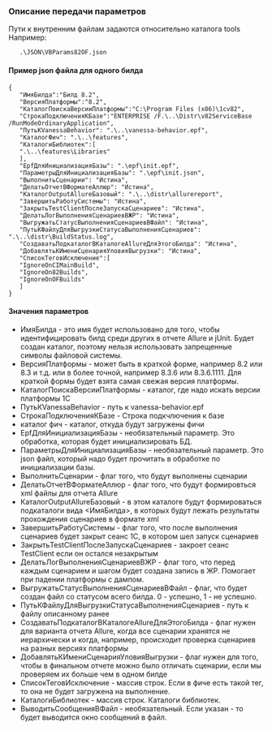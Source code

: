 ### Описание передачи параметров 

Пути к внутренним файлам задаются относительно каталога tools
Например:
```
   .\JSON\VBParams82OF.json
```

#### Пример json файла для одного билда
```
{
   "ИмяБилда":"Билд 8.2",
   "ВерсияПлатформы":"8.2",
   "КаталогПоискаВерсииПлатформы":"C:\Program Files (x86)\1cv82",
   "СтрокаПодключенияКБазе":"ENTERPRISE /F.\..\Distr\v82ServiceBase /RunModeOrdinaryApplication",
   "ПутьКVanessaBehavior": ".\..\vanessa-behavior.epf",
   "КаталогФич": ".\..\features",
   "КаталогиБиблиотек":[
   ".\..\features\Libraries"
   ],
   "EpfДляИнициализацияБазы": ".\epf\init.epf",
   "ПараметрыДляИнициализацияБазы": ".\epf\init.json",
   "ВыполнитьСценарии": "Истина",
   "ДелатьОтчетВФорматеАллюр": "Истина",
   "КаталогOutputAllureБазовый": ".\..\distr\allurereport",
   "ЗавершитьРаботуСистемы": "Истина",
   "ЗакрытьTestClientПослеЗапускаСценариев": "Истина",
   "ДелатьЛогВыполненияСценариевВЖР": "Истина",
   "ВыгружатьСтатусВыполненияСценариевВФайл": "Истина",
   "ПутьКФайлуДляВыгрузкиСтатусаВыполненияСценариев": ".\..\distr\BuildStatus.log",
   "СоздаватьПодкаталогВКаталогеAllureДляЭтогоБилда": "Истина",
   "ДобавлятьКИмениСценарияУловияВыгрузки": "Истина",
   "СписокТеговИсключение":[
   "IgnoreOnCIMainBuild",
   "IgnoreOn82Builds",
   "IgnoreOnOFBuilds"
   ]
}
```

#### Значения параметров
* ИмяБилда - это имя будет использовано для того, чтобы идентифицировать билд среди других в отчете Allure и jUnit. Будет создан каталог, поэтому нельзя использовать запрещенные символы файловой системы.
* ВерсияПлатформы - может быть в краткой форме, например 8.2 или 8.3 и т.д. или в более точной, например 8.3.6 или 8.3.6.1111. Для краткой формы будет взята самая свежая версия платформы.
* КаталогПоискаВерсииПлатформы - каталог, где надо искать версии платформы 1С
* ПутьКVanessaBehavior - путь к vanessa-behavior.epf
* СтрокаПодключенияКБазе - Строка подкчлючения к базе
* каталог фич - каталог, откуда будут загружены фичи
* EpfДляИнициализацияБазы - необязательный параметр. Это обработка, которая будет инициализировать БД.
* ПараметрыДляИнициализацияБазы - необязательный параметр. Это json файл, который надо будет прочитать в обработке по инициализации базы.
* ВыполнитьСценарии - флаг того, что будут выполнены сценарии
* ДелатьОтчетВФорматеАллюр - флаг того, что будут формировться xml файлы для отчета Allurе
* КаталогOutputAllureБазовый - в этом каталоге будут формироваться подкаталоги вида <ИмяБилда>, в которых будут лежать результаты прохождения сценариев в формате xml
* ЗавершитьРаботуСистемы - флаг того, что после выполнения сценариев будет закрыт сеанс 1С, в котором шел запуск сценариев
* ЗакрытьTestClientПослеЗапускаСценариев - закроет сеанс TestClient если он остался незакрытым
* ДелатьЛогВыполненияСценариевВЖР - флаг того, что перед каждым сценарием и шагом будет создана запись в ЖР. Помогает при падении платформы с дампом.
* ВыгружатьСтатусВыполненияСценариевВФайл - флаг, что будет создан файл со статусом всего билда. 0 - успешно, 1 - не успешно.
* ПутьКФайлуДляВыгрузкиСтатусаВыполненияСценариев - путь к файлу описанному ранее
* СоздаватьПодкаталогВКаталогеAllureДляЭтогоБилда - флаг нужен для варианта отчета Allure, когда все сценарии хранятся не иерархически и когда, например, происходит проверка сценариев на разных версиях платформы
* ДобавлятьКИмениСценарияУловияВыгрузки - флаг нужен для того, чтобы в финальном отчете можно было отличать сценарии, если мы проверяем их больше чем в одном билде 
* СписокТеговИсключение - массив строк. Если в фиче есть такой тег, то она не будет загружена на выполнение.
* КаталогиБиблиотек - массив строк. Каталоги библиотек.
* ВыводитьСообщенияВФайл - необязательный. Если указан - то будет выводится окно сообщений в файл.
